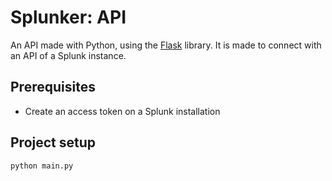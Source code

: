 # Splunker: API

An API made with Python, using the [Flask](https://flask.palletsprojects.com/en/2.0.x/) library.
It is made to connect with an API of a Splunk instance.

## Prerequisites
- Create an access token on a Splunk installation

## Project setup
```
python main.py
```

